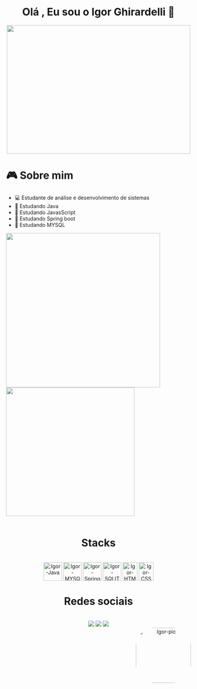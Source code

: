  <div align="center">
    <h1>Olá , Eu sou o Igor Ghirardelli 👋</h1>
  </div>
  <div align="center">
<img align="center" height="350rem" width="500rem"src="https://user-images.githubusercontent.com/110192034/181824588-0f188fff-087a-4cd6-98bf-cba7b90bceb1.gif"/>
</div>

<h1> 🎮 Sobre mim </h1>


###

- 💻 Estudante de análise e desenvolvimento de sistemas 
- 🌱 Estudando Java
- 🌱 Estudando JavasScript
- 🌱 Estudando Spring boot
- 🌱 Estudando MYSQL

</div >



<div align="left">
    <img width="420" src="https://github-readme-stats.vercel.app/api?username=igorghirardelli&show_icons=true&bg_color=00000000">
    <img width="350" src="https://github-readme-stats.vercel.app/api/top-langs/?username=igorghirardelli&layout=compact&theme=dark&hide=c&langs_count=4">
       
</div>


<br>


 <div align="center">   
   <h1>Stacks</h1>                                                
 </div>

<div align="center"><br>
  <img align="center" alt="Igor-Java" height="50" width="50" src="https://cdn.jsdelivr.net/gh/devicons/devicon/icons/java/java-original-wordmark.svg">
  <img align="center" alt="Igor-MYSQL" height="50" width="50" src="https://cdn.jsdelivr.net/gh/devicons/devicon/icons/mysql/mysql-original-wordmark.svg">
  <img align="center" alt="Igor-Spring" height="50" width="50" src="https://cdn.jsdelivr.net/gh/devicons/devicon/icons/spring/spring-original-wordmark.svg">
  <img align="center" alt="Igor-SQLITE" height="50" width="50" src="https://cdn.jsdelivr.net/gh/devicons/devicon/icons/sqlite/sqlite-original-wordmark.svg">
  <img align="center" alt="Igor-HTML" height="50" width="40" src="https://cdn.jsdelivr.net/gh/devicons/devicon/icons/html5/html5-original-wordmark.svg">
  <img align="center" alt="Igor-CSS" height="50" width="40" src="https://cdn.jsdelivr.net/gh/devicons/devicon/icons/css3/css3-original-wordmark.svg">
   
  <br>
  


</div>

### 
    
 <div align="center">   
   <h1>Redes sociais</h1>                                                
 </div>

<br>
<div  align="center"> 
<a href="https://instagram.com/igor_ghirardelli" target="_blank"><img src="https://img.shields.io/badge/-Instagram-%23E4405F?style=for-the-badge&logo=instagram&logoColor=white" target="_blank"></a>
<a href = "igorghirardelli@gmail.com"><img src="https://img.shields.io/badge/-Gmail-%23333?style=for-the-badge&logo=gmail&logoColor=white" target="_blank"></a>
<a href="https://www.linkedin.com/in/igor-ghirardelli-0353a7230/" target="_blank"><img src="https://img.shields.io/badge/-LinkedIn-%230077B5?style=for-the-badge&logo=linkedin&logoColor=white" target="_blank"></a> 


</div>

<div align="center">
<img align="right" alt="Igor-pic" height="150" style="border-radius:50px;"
  src="https://cdn.discordapp.com/attachments/853541814274752532/1002612746321412187/download20220705131817.png">
</div>

